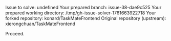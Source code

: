 Issue to solve: undefined
Your prepared branch: issue-38-dae9c525
Your prepared working directory: /tmp/gh-issue-solver-1761663922718
Your forked repository: konard/TaskMateFrontend
Original repository (upstream): xierongchuan/TaskMateFrontend

Proceed.
